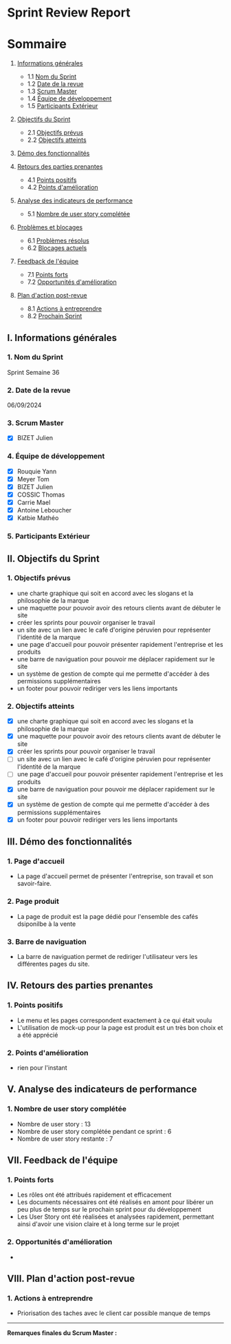 # Sprint Review Report

# Sommaire

1. [Informations générales](#i-informations-générales)
   - 1.1 [Nom du Sprint](#1-nom-du-sprint)
   - 1.2 [Date de la revue](#2-date-de-la-revue)
   - 1.3 [Scrum Master](#3-scrum-master)
   - 1.4 [Équipe de développement](#4-équipe-de-développement)
   - 1.5 [Participants Extérieur](#5-participants-extérieur)

2. [Objectifs du Sprint](#ii-objectifs-du-sprint)
   - 2.1 [Objectifs prévus](#1-objectifs-prévus)
   - 2.2 [Objectifs atteints](#2-objectifs-atteints)

3. [Démo des fonctionnalités](#iii-démo-des-fonctionnalités)

4. [Retours des parties prenantes](#iv-retours-des-parties-prenantes)
   - 4.1 [Points positifs](#1-points-positifs)
   - 4.2 [Points d'amélioration](#2-points-damélioration)

5. [Analyse des indicateurs de performance](#v-analyse-des-indicateurs-de-performance)
   - 5.1 [Nombre de user story complétée](#1-nombre-de-user-story-complétée)

6. [Problèmes et blocages](#vi-problèmes-et-blocages)
   - 6.1 [Problèmes résolus](#1-problèmes-résolus)
   - 6.2 [Blocages actuels](#2-blocages-actuels)

7. [Feedback de l'équipe](#vii-feedback-de-léquipe)
   - 7.1 [Points forts](#1-points-forts)
   - 7.2 [Opportunités d'amélioration](#2-opportunités-damélioration)

8. [Plan d'action post-revue](#viii-plan-daction-post-revue)
   - 8.1 [Actions à entreprendre](#1-actions-à-entreprendre)
   - 8.2 [Prochain Sprint](#2-prochain-sprint)


## I. Informations générales

### 1. Nom du Sprint
Sprint Semaine 36

### 2. Date de la revue
06/09/2024

### 3. Scrum Master
- [x] BIZET Julien

### 4. Équipe de développement
- [x] Rouquie Yann
- [x] Meyer Tom
- [x] BIZET Julien
- [x] COSSIC Thomas
- [x] Carrie Mael
- [x] Antoine Leboucher
- [x] Katbie Mathéo

### 5. Participants Extérieur


## II. Objectifs du Sprint

### 1. Objectifs prévus
- une charte graphique qui soit en accord avec les slogans et la philosophie de la marque
- une maquette pour pouvoir avoir des retours clients avant de débuter le site
- créer les sprints pour pouvoir organiser le travail
- un site avec un lien avec le café d'origine péruvien pour représenter l'identité de la marque
- une page d'accueil pour pouvoir présenter rapidement l'entreprise et les produits
- une barre de naviguation pour pouvoir me déplacer rapidement sur le site
- un système de gestion de compte qui me permette d'accéder à des permissions supplémentaires
- un footer pour pouvoir rediriger vers les liens importants



### 2. Objectifs atteints
- [x] une charte graphique qui soit en accord avec les slogans et la philosophie de la marque
- [x] une maquette pour pouvoir avoir des retours clients avant de débuter le site
- [x] créer les sprints pour pouvoir organiser le travail
- [ ] un site avec un lien avec le café d'origine péruvien pour représenter l'identité de la marque
- [ ] une page d'accueil pour pouvoir présenter rapidement l'entreprise et les produits
- [x] une barre de naviguation pour pouvoir me déplacer rapidement sur le site
- [x] un système de gestion de compte qui me permette d'accéder à des permissions supplémentaires
- [x] un footer pour pouvoir rediriger vers les liens importants

## III. Démo des fonctionnalités

### 1. Page d'accueil
- La page d'accueil permet de présenter l'entreprise, son travail et son savoir-faire.

### 2. Page produit
- La page de produit est la page dédié pour l'ensemble des cafés dsiponilbe à la vente

### 3. Barre de naviguation
- La barre de naviguation permet de rediriger l'utilisateur vers les différentes pages du site.

## IV. Retours des parties prenantes

### 1. Points positifs
- Le menu et les pages correspondent exactement à ce qui était voulu
- L'utilisation de mock-up pour la page est produit est un très bon choix et a été apprécié

### 2. Points d'amélioration
- rien pour l'instant

## V. Analyse des indicateurs de performance

### 1. Nombre de user story complétée
- Nombre de user story : 13
- Nombre de user story complétée pendant ce sprint : 6
- Nombre de user story restante : 7

## VII. Feedback de l'équipe

### 1. Points forts
- Les rôles ont été attribués rapidement et efficacement
- Les documents nécessaires ont été réalisés en amont pour libérer un peu plus de temps sur le prochain sprint pour du développement
- Les User Story ont été réalisées et analysées rapidement, permettant ainsi d'avoir une vision claire et à long terme sur le projet

### 2. Opportunités d'amélioration
- 

## VIII. Plan d'action post-revue

### 1. Actions à entreprendre
- Priorisation des taches avec le client car possible manque de temps


---
**Remarques finales du Scrum Master :**


